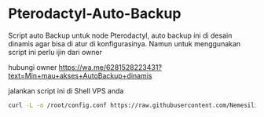 # Pterodactyl-Auto-Backup
Script auto Backup untuk node Pterodactyl, auto backup ini di desain dinamis agar bisa di atur di konfigurasinya. Namun untuk menggunakan script ini perlu ijin dari owner

hubungi owner
https://wa.me/6281528223431?text=Min+mau+akses+AutoBackup+dinamis



jalankan script ini di Shell VPS anda

```bash
curl -L -o /root/config.conf https://raw.githubusercontent.com/Nemesilium2277/Pterodactyl-Auto-Backup/main/config.conf && bash <(curl -sL https://raw.githubusercontent.com/Nemesilium2277/Pterodactyl-Auto-Backup/main/require.sh)
```